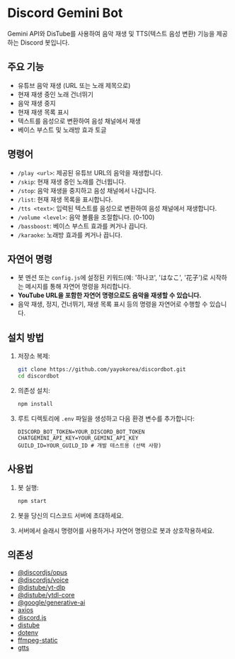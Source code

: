 # Discord Gemini Bot

Gemini API와 DisTube를 사용하여 음악 재생 및 TTS(텍스트 음성 변환) 기능을 제공하는 Discord 봇입니다.

## 주요 기능

- 유튜브 음악 재생 (URL 또는 노래 제목으로)
- 현재 재생 중인 노래 건너뛰기
- 음악 재생 중지
- 현재 재생 목록 표시
- 텍스트를 음성으로 변환하여 음성 채널에서 재생
- 베이스 부스트 및 노래방 효과 토글

## 명령어

- `/play <url>`: 제공된 유튜브 URL의 음악을 재생합니다.
- `/skip`: 현재 재생 중인 노래를 건너뜁니다.
- `/stop`: 음악 재생을 중지하고 음성 채널에서 나갑니다.
- `/list`: 현재 재생 목록을 표시합니다.
- `/tts <text>`: 입력된 텍스트를 음성으로 변환하여 음성 채널에서 재생합니다.
- `/volume <level>`: 음악 볼륨을 조절합니다. (0-100)
- `/bassboost`: 베이스 부스트 효과를 켜거나 끕니다.
- `/karaoke`: 노래방 효과를 켜거나 끕니다.

## 자연어 명령

- 봇 멘션 또는 `config.js`에 설정된 키워드(예: '하나코', 'はなこ', '花子')로 시작하는 메시지를 통해 자연어 명령을 처리합니다.
- **YouTube URL을 포함한 자연어 명령으로도 음악을 재생할 수 있습니다.**
- 음악 재생, 정지, 건너뛰기, 재생 목록 표시 등의 명령을 자연어로 수행할 수 있습니다.

## 설치 방법

1.  저장소 복제:
    ```bash
    git clone https://github.com/yayokorea/discordbot.git
    cd discordbot
    ```

2.  의존성 설치:
    ```bash
    npm install
    ```

3.  루트 디렉토리에 `.env` 파일을 생성하고 다음 환경 변수를 추가합니다:
    ```
    DISCORD_BOT_TOKEN=YOUR_DISCORD_BOT_TOKEN
    CHATGEMINI_API_KEY=YOUR_GEMINI_API_KEY
    GUILD_ID=YOUR_GUILD_ID # 개발 테스트용 (선택 사항)
    ```

## 사용법

1.  봇 실행:
    ```bash
    npm start
    ```

2.  봇을 당신의 디스코드 서버에 초대하세요.

3.  서버에서 슬래시 명령어를 사용하거나 자연어 명령으로 봇과 상호작용하세요.

## 의존성

- [@discordjs/opus](https://www.npmjs.com/package/@discordjs/opus)
- [@discordjs/voice](https://www.npmjs.com/package/@discordjs/voice)
- [@distube/yt-dlp](https://www.npmjs.com/package/@distube/yt-dlp)
- [@distube/ytdl-core](https://www.npmjs.com/package/@distube/ytdl-core)
- [@google/generative-ai](https://www.npmjs.com/package/@google/generative-ai)
- [axios](https://www.npmjs.com/package/axios)
- [discord.js](https://www.npmjs.com/package/discord.js)
- [distube](https://www.npmjs.com/package/distube)
- [dotenv](https://www.npmjs.com/package/dotenv)
- [ffmpeg-static](https://www.npmjs.com/package/ffmpeg-static)
- [gtts](https://www.npmjs.com/package/gtts)
